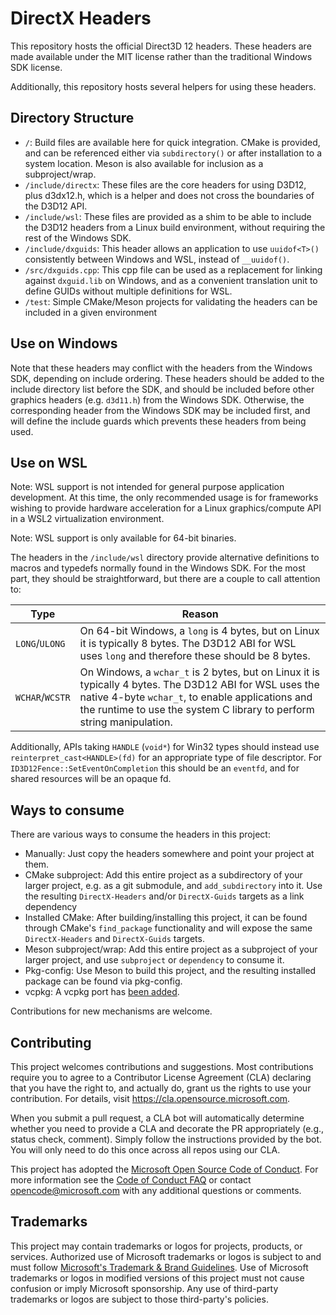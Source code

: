 # DirectX Headers

This repository hosts the official Direct3D 12 headers. These headers are made available under the MIT license rather than the traditional Windows SDK license.

Additionally, this repository hosts several helpers for using these headers.

## Directory Structure

* `/`: Build files are available here for quick integration. CMake is provided, and can be referenced either via `subdirectory()` or after installation to a system location. Meson is also available for inclusion as a subproject/wrap.
* `/include/directx`: These files are the core headers for using D3D12, plus d3dx12.h, which is a helper and does not cross the boundaries of the D3D12 API.
* `/include/wsl`: These files are provided as a shim to be able to include the D3D12 headers from a Linux build environment, without requiring the rest of the Windows SDK.
* `/include/dxguids`: This header allows an application to use `uuidof<T>()` consistently between Windows and WSL, instead of `__uuidof()`.
* `/src/dxguids.cpp`: This cpp file can be used as a replacement for linking against `dxguid.lib` on Windows, and as a convenient translation unit to define GUIDs without multiple definitions for WSL.
* `/test`: Simple CMake/Meson projects for validating the headers can be included in a given environment

## Use on Windows

Note that these headers may conflict with the headers from the Windows SDK, depending on include ordering. These headers should be added to the include directory list before the SDK, and should be included before other graphics headers (e.g. `d3d11.h`) from the Windows SDK. Otherwise, the corresponding header from the Windows SDK may be included first, and will define the include guards which prevents these headers from being used.

## Use on WSL

Note: WSL support is not intended for general purpose application development. At this time, the only recommended usage is for frameworks wishing to provide hardware acceleration for a Linux graphics/compute API in a WSL2 virtualization environment.

Note: WSL support is only available for 64-bit binaries.

The headers in the `/include/wsl` directory provide alternative definitions to macros and typedefs normally found in the Windows SDK. For the most part, they should be straightforward, but there are a couple to call attention to:

|Type|Reason|
|---|---|
|`LONG`/`ULONG`|On 64-bit Windows, a `long` is 4 bytes, but on Linux it is typically 8 bytes. The D3D12 ABI for WSL uses `long` and therefore these should be 8 bytes.|
|`WCHAR`/`WCSTR`|On Windows, a `wchar_t` is 2 bytes, but on Linux it is typically 4 bytes. The D3D12 ABI for WSL uses the native 4-byte `wchar_t`, to enable applications and the runtime to use the system C library to perform string manipulation.|

Additionally, APIs taking `HANDLE` (`void*`) for Win32 types should instead use `reinterpret_cast<HANDLE>(fd)` for an appropriate type of file descriptor. For `ID3D12Fence::SetEventOnCompletion` this should be an `eventfd`, and for shared resources will be an opaque fd.

## Ways to consume

There are various ways to consume the headers in this project:

* Manually: Just copy the headers somewhere and point your project at them.
* CMake subproject: Add this entire project as a subdirectory of your larger project, e.g. as a git submodule, and `add_subdirectory` into it. Use the resulting `DirectX-Headers` and/or `DirectX-Guids` targets as a link dependency
* Installed CMake: After building/installing this project, it can be found through CMake's `find_package` functionality and will expose the same `DirectX-Headers` and `DirectX-Guids` targets.
* Meson subproject/wrap: Add this entire project as a subproject of your larger project, and use `subproject` or `dependency` to consume it.
* Pkg-config: Use Meson to build this project, and the resulting installed package can be found via pkg-config.
* vcpkg: A vcpkg port has [been added](https://github.com/microsoft/vcpkg/pull/15222).

Contributions for new mechanisms are welcome.

## Contributing

This project welcomes contributions and suggestions. Most contributions require you to agree to a Contributor License Agreement (CLA) declaring that you have the right to, and actually do, grant us the rights to use your contribution. For details, visit https://cla.opensource.microsoft.com.

When you submit a pull request, a CLA bot will automatically determine whether you need to provide a CLA and decorate the PR appropriately (e.g., status check, comment). Simply follow the instructions provided by the bot. You will only need to do this once across all repos using our CLA.

This project has adopted the [Microsoft Open Source Code of Conduct](https://opensource.microsoft.com/codeofconduct/). For more information see the [Code of Conduct FAQ](https://opensource.microsoft.com/codeofconduct/faq/) or contact [opencode@microsoft.com](mailto:opencode@microsoft.com) with any additional questions or comments.

## Trademarks

This project may contain trademarks or logos for projects, products, or services. Authorized use of Microsoft trademarks or logos is subject to and must follow [Microsoft's Trademark & Brand Guidelines](https://www.microsoft.com/en-us/legal/intellectualproperty/trademarks/usage/general). Use of Microsoft trademarks or logos in modified versions of this project must not cause confusion or imply Microsoft sponsorship. Any use of third-party trademarks or logos are subject to those third-party's policies.